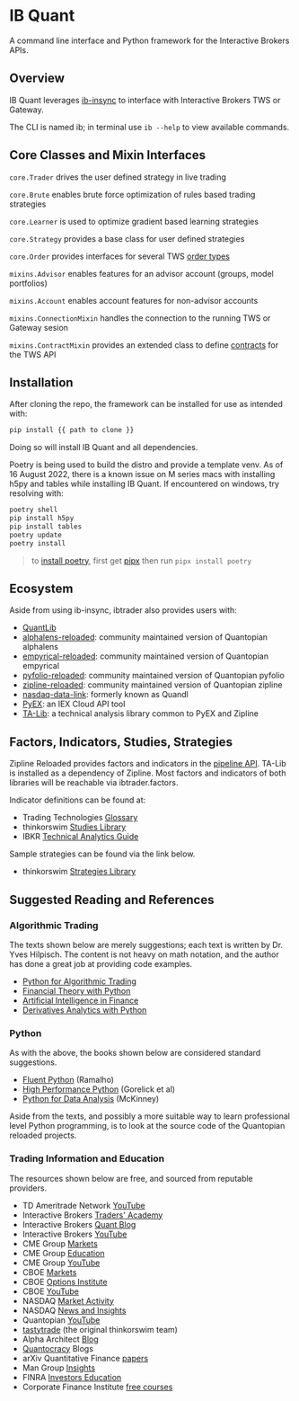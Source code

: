 # IB Quant

A command line interface and Python framework for the Interactive Brokers APIs.


## Overview

IB Quant leverages [ib-insync](https://github.com/erdewit/ib_insync) to interface with Interactive Brokers TWS or Gateway.

The CLI is named ib; in terminal use `ib --help` to view available commands.


## Core Classes and Mixin Interfaces


`core.Trader` drives the user defined strategy in live trading

`core.Brute` enables brute force optimization of rules based trading strategies

`core.Learner` is used to optimize gradient based learning strategies

`core.Strategy` provides a base class for user defined strategies

`core.Order` provides interfaces for several TWS [order types](https://interactivebrokers.github.io/tws-api/available_orders.html)

`mixins.Advisor` enables features for an advisor account (groups, model portfolios)

`mixins.Account` enables account features for non-advisor accounts

`mixins.ConnectionMixin` handles the connection to the running TWS or Gateway sesion

`mixins.ContractMixin` provides an extended class to define [contracts](https://interactivebrokers.github.io/tws-api/contracts.html) for the TWS API




## Installation

After cloning the repo, the framework can be installed for use as intended with:

```sh
pip install {{ path to clone }}
```

Doing so will install IB Quant and all dependencies.

Poetry is being used to build the distro and provide a template venv. As of 16 August 2022, there is a known issue on M series macs with installing h5py and tables while installing IB Quant. If encountered on windows, try resolving with:

```sh
poetry shell
pip install h5py
pip install tables
poetry update
poetry install
```

> to [install poetry](https://python-poetry.org/docs/#installing-with-pipx), first get [pipx](https://pypa.github.io/pipx/) then run `pipx install poetry`

## Ecosystem

Aside from using ib-insync, ibtrader also provides users with:

- [QuantLib](https://quantlib-python-docs.readthedocs.io/en/latest/)
- [alphalens-reloaded](https://alphalens.ml4trading.io/): community maintained version of Quantopian alphalens
- [empyrical-reloaded](https://empyrical.ml4trading.io/): community maintained version of Quantopian empyrical
- [pyfolio-reloaded](https://pyfolio.ml4trading.io/): community maintained version of Quantopian pyfolio
- [zipline-reloaded](https://zipline.ml4trading.io/): community maintained version of Quantopian zipline
- [nasdaq-data-link](https://docs.data.nasdaq.com/docs/python-installation): formerly known as Quandl
- [PyEX](https://pyex.readthedocs.io/en/latest/): an IEX Cloud API tool
- [TA-Lib](http://mrjbq7.github.io/ta-lib/): a technical analysis library common to PyEX and Zipline

## Factors, Indicators, Studies, Strategies

Zipline Reloaded provides factors and indicators in the [pipeline API](https://zipline.ml4trading.io/api-reference.html#pipeline-api). TA-Lib is installed as a dependency of Zipline. Most factors and indicators of both libraries will be reachable via ibtrader.factors.

Indicator definitions can be found at:

- Trading Technologies [Glossary](https://library.tradingtechnologies.com/trade/chrt-technical-indicators.html)
- thinkorswim [Studies Library](https://tlc.thinkorswim.com/center/reference/Tech-Indicators/studies-library)
- IBKR [Technical Analytics Guide](https://guides.interactivebrokers.com/tws/twsguide.htm#chartindicatorstop.htm?TocPath=Technical%2520Analytics%257CChart%2520Indicators%257C_____0)

Sample strategies can be found via the link below.

- thinkorswim [Strategies Library](https://tlc.thinkorswim.com/center/reference/Tech-Indicators/strategies)

## Suggested Reading and References

### Algorithmic Trading

The texts shown below are merely suggestions; each text is written by Dr. Yves Hilpisch. The content is not heavy on math notation, and the author has done a great job at providing code examples.

- [Python for Algorithmic Trading](https://books.google.com/books?id=q4SXzQEACAAJ&dq=inauthor:%22Yves+Hilpisch%22&hl=en&newbks=1&newbks_redir=1&sa=X&ved=2ahUKEwjF_tT2-ML5AhWmt4QIHZv4C2EQ6AF6BAgDEAI)
- [Financial Theory with Python](https://books.google.com/books?id=M31EEAAAQBAJ&printsec=frontcover&dq=inauthor:%22Yves+Hilpisch%22&hl=en&newbks=1&newbks_redir=1&sa=X&ved=2ahUKEwjF_tT2-ML5AhWmt4QIHZv4C2EQ6AF6BAgLEAI)
- [Artificial Intelligence in Finance](https://books.google.com/books?id=6WGEzQEACAAJ&dq=inauthor:%22Yves+Hilpisch%22&hl=en&newbks=1&newbks_redir=1&sa=X&ved=2ahUKEwjF_tT2-ML5AhWmt4QIHZv4C2EQ6AF6BAgEEAI)
- [Derivatives Analytics with Python](https://www.google.com/books/edition/Derivatives_Analytics_with_Python/5IvACQAAQBAJ?hl=en)


### Python

As with the above, the books shown below are considered standard suggestions.

- [Fluent Python](https://www.google.com/books/edition/Fluent_Python/H1SXzQEACAAJ?hl=en) (Ramalho)
- [High Performance Python](https://www.google.com/books/edition/High_Performance_Python/GMyzyQEACAAJ?hl=en) (Gorelick et al)
- [Python for Data Analysis](https://wesmckinney.com/book/) (McKinney)

Aside from the texts, and possibly a more suitable way to learn professional level Python programming, is to look at the source code of the Quantopian reloaded projects.


### Trading Information and Education

The resources shown below are free, and sourced from reputable providers.

- TD Ameritrade Network [YouTube](https://www.youtube.com/c/TDAmeritradeNetwork)
- Interactive Brokers [Traders' Academy](https://tradersacademy.online/)
- Interactive Brokers [Quant Blog](https://www.tradersinsight.news/category/ibkr-quant-news/)
- Interactive Brokers [YouTube](https://www.youtube.com/c/interactivebrokers)
- CME Group [Markets](https://www.cmegroup.com/markets.html)
- CME Group [Education](https://www.cmegroup.com/education.html)
- CME Group [YouTube](https://www.youtube.com/user/cmegroup)
- CBOE [Markets](https://www.cboe.com/markets/)
- CBOE [Options Institute](https://www.cboe.com/optionsinstitute/)
- CBOE [YouTube](https://www.youtube.com/user/CBOEtv)
- NASDAQ [Market Activity](https://www.nasdaq.com/market-activity)
- NASDAQ [News and Insights](https://www.nasdaq.com/news-and-insights)
- Quantopian [YouTube](https://www.youtube.com/channel/UC606MUq45P3zFLa4VGKbxsg)
- [tastytrade](https://tastytrade.thinkific.com/) (the original thinkorswim team)
- Alpha Architect [Blog](https://alphaarchitect.com/blog/)
- [Quantocracy](https://quantocracy.com/) Blogs
- arXiv Quantitative Finance [papers](https://arxiv.org/archive/q-fin)
- Man Group [Insights](https://www.man.com/insights)
- FINRA [Investors Education](https://www.finra.org/investors#/)
- Corporate Finance Institute [free courses](https://corporatefinanceinstitute.com/collections/)
